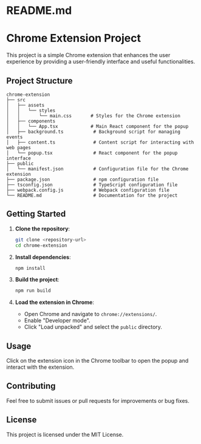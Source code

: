 # README.md

# Chrome Extension Project

This project is a simple Chrome extension that enhances the user experience by providing a user-friendly interface and useful functionalities.

## Project Structure

```
chrome-extension
├── src
│   ├── assets
│   │   └── styles
│   │       └── main.css       # Styles for the Chrome extension
│   ├── components
│   │   └── App.tsx            # Main React component for the popup
│   ├── background.ts           # Background script for managing events
│   ├── content.ts              # Content script for interacting with web pages
│   └── popup.tsx               # React component for the popup interface
├── public
│   └── manifest.json           # Configuration file for the Chrome extension
├── package.json                # npm configuration file
├── tsconfig.json               # TypeScript configuration file
├── webpack.config.js           # Webpack configuration file
└── README.md                   # Documentation for the project
```

## Getting Started

1. **Clone the repository**:
   ```bash
   git clone <repository-url>
   cd chrome-extension
   ```

2. **Install dependencies**:
   ```bash
   npm install
   ```

3. **Build the project**:
   ```bash
   npm run build
   ```

4. **Load the extension in Chrome**:
   - Open Chrome and navigate to `chrome://extensions/`.
   - Enable "Developer mode".
   - Click "Load unpacked" and select the `public` directory.

## Usage

Click on the extension icon in the Chrome toolbar to open the popup and interact with the extension.

## Contributing

Feel free to submit issues or pull requests for improvements or bug fixes. 

## License

This project is licensed under the MIT License.